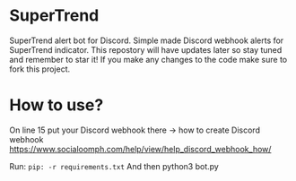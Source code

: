 # SuperTrend
SuperTrend alert bot for Discord.
Simple made Discord webhook alerts for SuperTrend indicator. 
This repostory will have updates later so stay tuned and remember to star it!
If you make any changes to the code make sure to fork this project.
# How to use?

On line 15 put your Discord webhook there
-> how to create Discord webhook https://www.socialoomph.com/help/view/help_discord_webhook_how/

Run: ```pip: -r requirements.txt```
And then python3 bot.py
